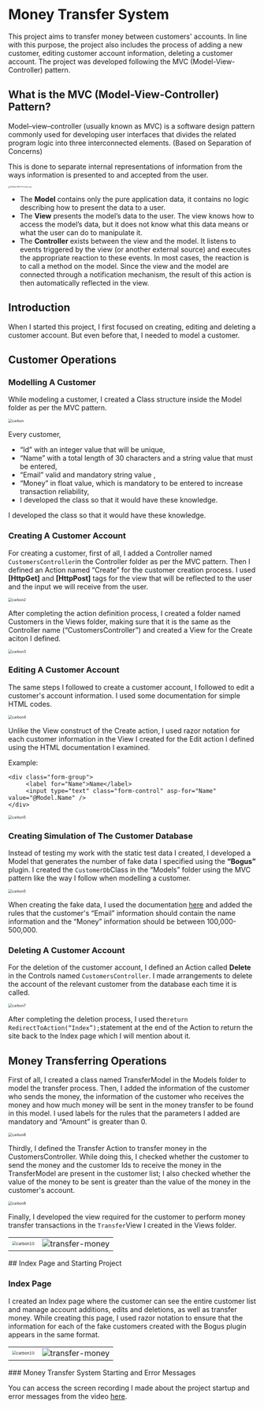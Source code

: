 # Money Transfer System

This project aims to transfer money between customers' accounts. In line with this purpose, the project also includes the process of adding a new customer, editing customer account information, deleting a customer account. The project was developed following the MVC (Model-View-Controller) pattern.



## What is the MVC (Model-View-Controller) Pattern?

Model–view–controller (usually known as MVC) is a software design pattern commonly used for developing user interfaces that divides the related program logic into three interconnected elements. (Based on Separation of Concerns)

This is done to separate internal representations of information from the ways information is presented to and accepted from the user.

<img src="https://raw.githubusercontent.com/EmirhannSahinn/Money-Transfer-System/main/items/mvc-process.png" alt="1200px-MVC-Process.svg" style="zoom:25%;"/>

- The **Model** contains only the pure application data, it contains no logic describing how to present the data to a user.
- The **View** presents the model’s data to the user. The view knows how to access the model’s data, but it does not know what this data means or what the user can do to manipulate it.
- The **Controller** exists between the view and the model. It listens to events triggered by the view (or another external source) and executes the appropriate reaction to these events. In most cases, the reaction is to call a method on the model. Since the view and the model are connected through a notification mechanism, the result of this action is then automatically reflected in the view.



## Introduction

When I started this project, I first focused on creating, editing and deleting a customer account. But even before that, I needed to model a customer.



## Customer Operations

### Modelling A Customer

While modeling a customer, I created a Class structure inside the Model folder as per the MVC pattern.

<img src="https://raw.githubusercontent.com/EmirhannSahinn/Money-Transfer-System/main/items/carbon.png" alt="carbon" style="zoom:50%;" />

Every customer,

- “Id” with an integer value that will be unique,
- “Name” with a total length of 30 characters and a string value that must be entered,
- “Email” valid and mandatory string value ,
- “Money” in float value, which is mandatory to be entered to increase transaction reliability,
- I developed the class so that it would have these knowledge.

I developed the class so that it would have these knowledge.

### Creating A Customer Account

For creating a customer, first of all, I added a Controller named `CustomersController`in the Controller folder as per the MVC pattern. Then I defined an Action named “Create” for the customer creation process. I used **[HttpGet]** and **[HttpPost]** tags for the view that will be reflected to the user and the input we will receive from the user.

<img src="https://raw.githubusercontent.com/EmirhannSahinn/Money-Transfer-System/main/items/carbon2.png" alt="carbon2" style="zoom:50%;" />

After completing the action definition process, I created a folder named Customers in the Views folder, making sure that it is the same as the Controller name (“CustomersController”) and created a View for the Create aciton I defined.

<img src="https://raw.githubusercontent.com/EmirhannSahinn/Money-Transfer-System/main/items/carbon3.png" alt="carbon3" style="zoom:50%;" />

### Editing A Customer Account

The same steps I followed to create a customer account, I followed to edit a customer's account information. I used some documentation for simple HTML codes.

<img src="https://raw.githubusercontent.com/EmirhannSahinn/Money-Transfer-System/main/items/carbon4.png" alt="carbon4" style="zoom:50%;" />

Unlike the View construct of the Create action, I used razor notation for each customer information in the View I created for the Edit action I defined using the HTML documentation I examined.

Example:

````````
<div class="form-group">
     <label for="Name">Name</label>
     <input type="text" class="form-control" asp-for="Name" value="@Model.Name" />
</div>
````````



<img src="https://raw.githubusercontent.com/EmirhannSahinn/Money-Transfer-System/main/items/carbon5.png" alt="carbon5" style="zoom:50%;" />

### Creating Simulation of The Customer Database 

Instead of testing my work with the static test data I created, I developed a Model that generates the number of fake data I specified using the **“Bogus”** plugin. I created the `CustomerDb`Class in the “Models” folder using the MVC pattern like the way I follow when modelling a customer.   

<img src="https://raw.githubusercontent.com/EmirhannSahinn/Money-Transfer-System/main/items/carbon6.png" alt="carbon5" style="zoom:50%;" />



When creating the fake data, I used the documentation <a href="https://wildermuth.com/2023/01/29/generating-sample-data-with-bogus/" target="_blank">here</a> and added the rules that the customer's “Email” information should contain the name information and the “Money” information should be between 100,000-500,000.

### Deleting A Customer Account

For the deletion of the customer account, I defined an Action called **Delete** in the Controls named `CustomersController`. I made arrangements to delete the account of the relevant customer from the database each time it is called.

<img src="https://raw.githubusercontent.com/EmirhannSahinn/Money-Transfer-System/main/items/carbon7.png" alt="carbon7" style="zoom:50%;" />

After completing the deletion process, I used the`return RedirectToAction(“Index”);`statement at the end of the Action to return the site back to the Index page which I will mention about it.

## Money Transferring Operations

First of all, I created a class named TransferModel in the Models folder to model the transfer process. Then, I added the information of the customer who sends the money, the information of the customer who receives the money and how much money will be sent in the money transfer to be found in this model. I used labels for the rules that the parameters I added are mandatory and “Amount” is greater than 0.

<img src="https://raw.githubusercontent.com/EmirhannSahinn/Money-Transfer-System/main/items/carbon8.png" alt="carbon8" style="zoom:50%;" />

Thirdly, I defined the Transfer Action to transfer money in the CustomersController. While doing this, I checked whether the customer to send the money and the customer Ids to receive the money in the TransferModel are present in the customer list; I also checked whether the value of the money to be sent is greater than the value of the money in the customer's account.  

<img src="https://raw.githubusercontent.com/EmirhannSahinn/Money-Transfer-System/main/items/carbon9.png" alt="carbon9" style="zoom:50%;" />

Finally, I developed the view required for the customer to perform money transfer transactions in the `Transfer`View I created in the Views folder.

<table border="0">
 <tr>
    <td><img src="https://raw.githubusercontent.com/EmirhannSahinn/Money-Transfer-System/main/items/carbon10.png" alt="carbon10" style="zoom:50%;" /></td>
    <td><img src="https://raw.githubusercontent.com/EmirhannSahinn/Money-Transfer-System/main/items/transfer-money.png" alt="transfer-money" /></td>
 </tr>
</table>
## Index Page and Starting Project

### Index Page

I created an Index page where the customer can see the entire customer list and manage account additions, edits and deletions, as well as transfer money. While creating this page, I used razor notation to ensure that the information for each of the fake customers created with the Bogus plugin appears in the same format. 
<table border="0">
 <tr>
    <td><img src="https://raw.githubusercontent.com/EmirhannSahinn/Money-Transfer-System/main/items/carbon11.png" alt="carbon10" style="zoom:50%;" /></td>
    <td><img src="https://raw.githubusercontent.com/EmirhannSahinn/Money-Transfer-System/main/items/customer-list.png" alt="transfer-money" /></td>
 </tr>
</table>
### Money Transfer System Starting and Error Messages

You can access the screen recording I made about the project startup and error messages from the video [here](https://youtu.be/cN0PbWHESI4).
